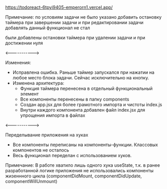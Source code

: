 https://todoreact-6tpyi9405-emperorn1.vercel.app/ 

Примечание: по условиям задачи не было указано добавить остановку таймера при завершении задачи и при редактировании задачи добавлять данный функционал не стал

были добавлены остановки таймера при удалении задачи и при достижении нуля

<----------->

Изменения:
- Исправлена ошибка. Раньше таймер запускался при нажатии на любое место блока задачи. Сейчас исключительно на кнопку.
- Изменена архитектура:
  - Функция таймера перенесена в отдельный функциональный элемент
  - Все компоненты перенесены в папку components
  - Создан app.jsx для более грамотного импорта и чистоты index.js
  - Внутри каждого компонента добавлен файл index.jsx для упрощения импорта в файлах

<----------->

Переделывание приложения на хуках
- Все компоненты переписаны на компоненты-функции. Классовых компонентов не осталось
- Весь функционал переделан с использованием хуков.

Примечание:
В работе хватило лишь одного хука useState, т.к. в ранее разработанной логике приложения не использовались компоненты жизеннного цикла (componentDidMount, componentDidUpdate, componentWillUnmount)
